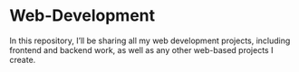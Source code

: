 # Web-Development
In this repository, I’ll be sharing all my web development projects, including frontend and backend work, as well as any other web-based projects I create.